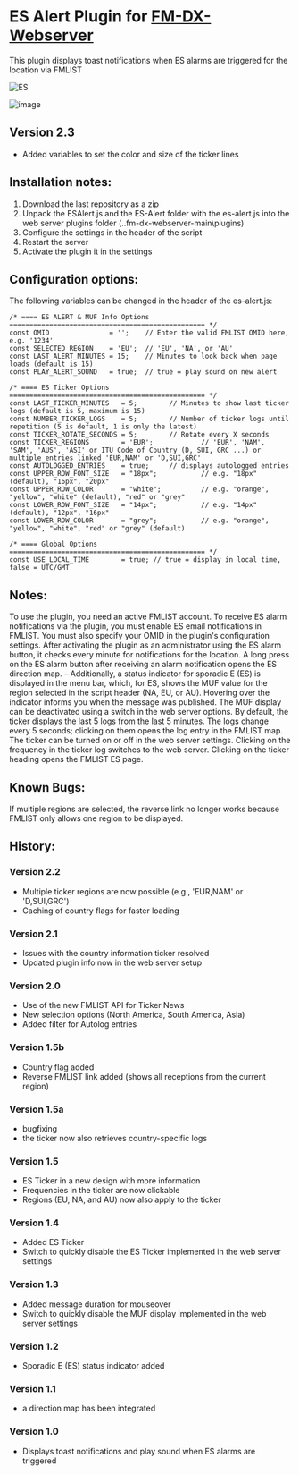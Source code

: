 # ES Alert Plugin for [FM-DX-Webserver](https://github.com/NoobishSVK/fm-dx-webserver)

This plugin displays toast notifications when ES alarms are triggered for the location via FMLIST

![ES](https://github.com/user-attachments/assets/f77d1aec-7691-47b4-a313-e6cdc9cc82dd)

![image](https://github.com/user-attachments/assets/72b6ae0f-7727-48b6-bbea-29c89b7b12f7)


## Version 2.3 

- Added variables to set the color and size of the ticker lines

## Installation notes:

1. 	Download the last repository as a zip
2.	Unpack the ESAlert.js and the ES-Alert folder with the es-alert.js into the web server plugins folder (..fm-dx-webserver-main\plugins)
3.  Configure the settings in the header of the script
4. 	Restart the server
5. 	Activate the plugin it in the settings

## Configuration options:

The following variables can be changed in the header of the es-alert.js:

    /* ==== ES ALERT & MUF Info Options ================================================= */
    const OMID               = '';	  // Enter the valid FMLIST OMID here, e.g. '1234'
    const SELECTED_REGION    = 'EU';  // 'EU', 'NA', or 'AU'
    const LAST_ALERT_MINUTES = 15;    // Minutes to look back when page loads (default is 15)
    const PLAY_ALERT_SOUND   = true;  // true = play sound on new alert
    
    /* ==== ES Ticker Options ================================================= */
    const LAST_TICKER_MINUTES   = 5;		// Minutes to show last ticker logs (default is 5, maximum is 15)
    const NUMBER_TICKER_LOGS    = 5;		// Number of ticker logs until repetition (5 is default, 1 is only the latest) 
    const TICKER_ROTATE_SECONDS = 5;		// Rotate every X seconds
    const TICKER_REGIONS        = 'EUR'; 	        // 'EUR', 'NAM', 'SAM', 'AUS', 'ASI' or ITU Code of Country (D, SUI, GRC ...) or multiple entries linked 'EUR,NAM' or 'D,SUI,GRC'
    const AUTOLOGGED_ENTRIES    = true;		// displays autologged entries 
    const UPPER_ROW_FONT_SIZE   = "18px";           // e.g. "18px" (default), "16px", "20px" 
    const UPPER_ROW_COLOR       = "white";          // e.g. "orange", "yellow", "white" (default), "red" or "grey"
    const LOWER_ROW_FONT_SIZE   = "14px";	        // e.g. "14px" (default), "12px", "16px"
    const LOWER_ROW_COLOR       = "grey";	        // e.g. "orange", "yellow", "white", "red" or "grey" (default)
    
    /* ==== Global Options ================================================= */
    const USE_LOCAL_TIME        = true; // true = display in local time, false = UTC/GMT

## Notes: 

To use the plugin, you need an active FMLIST account. To receive ES alarm notifications via the plugin, you must enable ES email notifications in FMLIST. You must also specify your OMID in the plugin's configuration settings. After activating the plugin as an administrator using the ES alarm button, it checks every minute for notifications for the location. A long press on the ES alarm button after receiving an alarm notification opens the ES direction map. – Additionally, a status indicator for sporadic E (ES) is displayed in the menu bar, which, for ES, shows the MUF value for the region selected in the script header (NA, EU, or AU). Hovering over the indicator informs you when the message was published. The MUF display can be deactivated using a switch in the web server options. By default, the ticker displays the last 5 logs from the last 5 minutes. The logs change every 5 seconds; clicking on them opens the log entry in the FMLIST map. The ticker can be turned on or off in the web server settings. Clicking on the frequency in the ticker log switches to the web server. Clicking on the ticker heading opens the FMLIST ES page.

## Known Bugs:

If multiple regions are selected, the reverse link no longer works because FMLIST only allows one region to be displayed.

## History:

### Version 2.2 

- Multiple ticker regions are now possible (e.g., 'EUR,NAM' or 'D,SUI,GRC')
- Caching of country flags for faster loading

### Version 2.1 

- Issues with the country information ticker resolved
- Updated plugin info now in the web server setup

### Version 2.0 

- Use of the new FMLIST API for Ticker News
- New selection options (North America, South America, Asia)
- Added filter for Autolog entries

### Version 1.5b 

- Country flag added
- Reverse FMLIST link added (shows all receptions from the current region)

### Version 1.5a 

- bugfixing
- the ticker now also retrieves country-specific logs

### Version 1.5 

- ES Ticker in a new design with more information
- Frequencies in the ticker are now clickable
- Regions (EU, NA, and AU) now also apply to the ticker

### Version 1.4 

- Added ES Ticker
- Switch to quickly disable the ES Ticker implemented in the web server settings

### Version 1.3 

- Added message duration for mouseover
- Switch to quickly disable the MUF display implemented in the web server settings

### Version 1.2 

- Sporadic E (ES) status indicator added

### Version 1.1 

- a direction map has been integrated

### Version 1.0 

- Displays toast notifications and play sound when ES alarms are triggered
